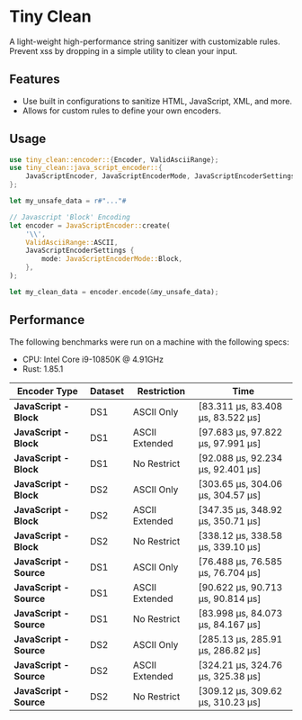 # Tiny Clean
A light-weight high-performance string sanitizer with customizable rules. 
Prevent xss by dropping in a simple utility to clean your input.

## Features
- Use built in configurations to sanitize HTML, JavaScript, XML, and more. 
- Allows for custom rules to define your own encoders.

## Usage
```rust
use tiny_clean::encoder::{Encoder, ValidAsciiRange};
use tiny_clean::java_script_encoder::{
    JavaScriptEncoder, JavaScriptEncoderMode, JavaScriptEncoderSettings,
};

let my_unsafe_data = r#"..."#

// Javascript 'Block' Encoding
let encoder = JavaScriptEncoder::create(
    '\\',
    ValidAsciiRange::ASCII,
    JavaScriptEncoderSettings {
        mode: JavaScriptEncoderMode::Block,
    },
);

let my_clean_data = encoder.encode(&my_unsafe_data);


```

## Performance
The following benchmarks were run on a machine with the following specs:
- CPU: Intel Core i9-10850K @ 4.91GHz
- Rust: 1.85.1

| **Encoder Type**        | **Dataset** | **Restriction** | **Time**                          |
|-------------------------|-------------|-----------------|-----------------------------------|
| **JavaScript - Block**  | DS1         | ASCII Only      | [83.311 µs, 83.408 µs, 83.522 µs] |
| **JavaScript - Block**  | DS1         | ASCII Extended  | [97.683 µs, 97.822 µs, 97.991 µs] |
| **JavaScript - Block**  | DS1         | No Restrict     | [92.088 µs, 92.234 µs, 92.401 µs] |
| **JavaScript - Block**  | DS2         | ASCII Only      | [303.65 µs, 304.06 µs, 304.57 µs] |
| **JavaScript - Block**  | DS2         | ASCII Extended  | [347.35 µs, 348.92 µs, 350.71 µs] |
| **JavaScript - Block**  | DS2         | No Restrict     | [338.12 µs, 338.58 µs, 339.10 µs] |
| **JavaScript - Source** | DS1         | ASCII Only      | [76.488 µs, 76.585 µs, 76.704 µs] |
| **JavaScript - Source** | DS1         | ASCII Extended  | [90.622 µs, 90.713 µs, 90.814 µs] |
| **JavaScript - Source** | DS1         | No Restrict     | [83.998 µs, 84.073 µs, 84.167 µs] |
| **JavaScript - Source** | DS2         | ASCII Only      | [285.13 µs, 285.91 µs, 286.82 µs] |
| **JavaScript - Source** | DS2         | ASCII Extended  | [324.21 µs, 324.76 µs, 325.38 µs] |
| **JavaScript - Source** | DS2         | No Restrict     | [309.12 µs, 309.62 µs, 310.23 µs] |
